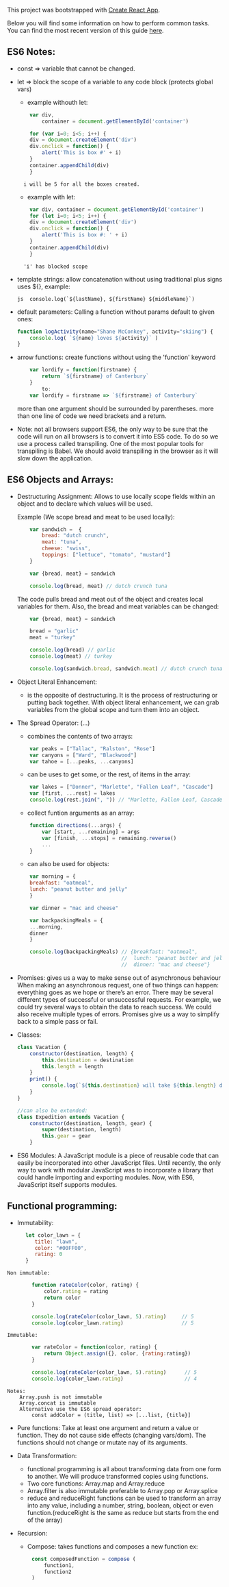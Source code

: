 This project was bootstrapped with [Create React App](https://github.com/facebookincubator/create-react-app).

Below you will find some information on how to perform common tasks.<br>
You can find the most recent version of this guide [here](https://github.com/facebookincubator/create-react-app/blob/master/packages/react-scripts/template/README.md).

## ES6 Notes:

- const => variable that cannot be changed.
- let   => block the scope of a variable to any code block (protects global vars)
    * example withouth let:
    ```js
        var div, 
            container = document.getElementById('container')

        for (var i=0; i<5; i++) {
        div = document.createElement('div')
        div.onclick = function() {
            alert('This is box #' + i)
        }
        container.appendChild(div)
        }
    ```
        i will be 5 for all the boxes created.

    * example with let:
    ```js
        var div, container = document.getElementById('container')
        for (let i=0; i<5; i++) {
        div = document.createElement('div')
        div.onclick = function() {
            alert('This is box #: ' + i)
        }
        container.appendChild(div)
        }
    ```
        'i' has blocked scope

- template strings:
    allow concatenation without using traditional plus signs
    uses ${}, example:
    
    ```js  console.log(`${lastName}, ${firstName} ${middleName}`)```

- default parameters:
    Calling a function without params default to given ones:
    ```js
    function logActivity(name="Shane McConkey", activity="skiing") {
        console.log( `${name} loves ${activity}` )
    }
    ```

- arrow functions:
    create functions without using the 'function' keyword
    ```js
        var lordify = function(firstname) {
            return `${firstname} of Canterbury`
        }
            to:
        var lordify = firstname => `${firstname} of Canterbury`
    ```
    more than one argument should be surrounded by parentheses.
    more than one line of code we need brackets and a return.

- Note: not all browsers support ES6, the only way to be sure that
        the code will run on all browsers is to convert it into 
        ES5 code. To do so we use a process called transpiling.
        One of the most popular tools for transpiling is Babel.
        We should avoid transpiling in the browser as it will slow
        down the application.

## ES6 Objects and Arrays:

- Destructuring Assignment: Allows to use locally scope fields
    within an object and to declare which values will be used.

    Example (We scope bread and meat to be used locally):
    ```js
        var sandwich =  {
            bread: "dutch crunch",
            meat: "tuna",
            cheese: "swiss",
            toppings: ["lettuce", "tomato", "mustard"]
        }

        var {bread, meat} = sandwich

        console.log(bread, meat) // dutch crunch tuna
    ```

    The code pulls bread and meat out of the object and 
    creates local variables for them. Also, the bread and
    meat variables can be changed:
    ```js
        var {bread, meat} = sandwich

        bread = "garlic"
        meat = "turkey"

        console.log(bread) // garlic
        console.log(meat) // turkey

        console.log(sandwich.bread, sandwich.meat) // dutch crunch tuna
    ```

- Object Literal Enhancement: 
    - is the opposite of destructuring. It is the process
      of restructuring or putting back together. With 
      object literal enhancement, we can grab variables
      from the global scope and turn them into an object.

- The Spread Operator: (...)
    - combines the contents of two arrays:
    ```js
        var peaks = ["Tallac", "Ralston", "Rose"]
        var canyons = ["Ward", "Blackwood"]
        var tahoe = [...peaks, ...canyons]
    ```
    - can be uses to get some, or the rest, of items in the array:
    ```js
        var lakes = ["Donner", "Marlette", "Fallen Leaf", "Cascade"]
        var [first, ...rest] = lakes
        console.log(rest.join(", ")) // "Marlette, Fallen Leaf, Cascade"
    ```
    - collect funtion arguments as an array:
    ```js
        function directions(...args) {
            var [start, ...remaining] = args
            var [finish, ...stops] = remaining.reverse()
            ...
        }
    ```
    - can also be used for objects:
    ```js
        var morning = {
        breakfast: "oatmeal",
        lunch: "peanut butter and jelly"
        }

        var dinner = "mac and cheese"

        var backpackingMeals = {
        ...morning,
        dinner
        }

        console.log(backpackingMeals) // {breakfast: "oatmeal",
                                      //  lunch: "peanut butter and jelly",
                                      //  dinner: "mac and cheese"}        
    ```
- Promises:
    gives us a way to make sense out of asynchronous behaviour
    When making an asynchronous request, one of two things 
        can happen: everything goes as we hope or there’s an error.
    There may be several different types of successful 
        or unsuccessful requests. For example, we could try several
        ways to obtain the data to reach success. We could also
        receive multiple types of errors. 
    Promises give us a way to simplify back to a 
        simple pass or fail.             

- Classes:
    ```js
    class Vacation {
        constructor(destination, length) {
            this.destination = destination
            this.length = length
        }    
        print() {
            console.log(`${this.destination} will take ${this.length} days.`)  
        }
    }         

    //can also be extended:
    class Expedition extends Vacation {   
        constructor(destination, length, gear) {
            super(destination, length)
            this.gear = gear
        }     
    ```

 - ES6 Modules:
    A JavaScript module is a piece of reusable code that 
    can easily be incorporated into other JavaScript files.
    Until recently, the only way to work with modular 
    JavaScript was to incorporate a library that could
    handle importing and exporting modules. Now, 
    with ES6, JavaScript itself supports modules.                      

## Functional programming:
   - Immutability:
```js
      let color_lawn = {
         title: "lawn",
         color: "#00FF00",
         rating: 0
      }
```

    Non immutable:
```js
        function rateColor(color, rating) {
            color.rating = rating
            return color
        } 

        console.log(rateColor(color_lawn, 5).rating)     // 5
        console.log(color_lawn.rating)                   // 5
```

    Immutable:
```js
        var rateColor = function(color, rating) {
            return Object.assign({}, color, {rating:rating})
        } 

        console.log(rateColor(color_lawn, 5).rating)      // 5
        console.log(color_lawn.rating)                    // 4
```

    Notes:
        Array.push is not immutable
        Array.concat is immutable
        Alternative use the ES6 spread operator:
            const addColor = (title, list) => [...list, {title}]

   - Pure functions:
      Take at least one argument and return a value or function.
      They do not cause side effects (changing vars/dom).
      The functions should not change or mutate nay of its arguments.

   - Data Transformation:
      * functional programming is all about transforming data from one
    form to another. We will produce transformed copies using
    functions.
       * Two core functions: Array.map and Array.reduce
       * Array.filter is also immutable preferable to Array.pop or Array.splice
       * reduce and reduceRight functions can be used to transform an array into any value, including a number, string, boolean, object or even function.(reduceRight is the same as reduce but starts from the end of the array)

   - Recursion:
      * Compose: takes functions and composes a new function ex:
```js
        const composedFunction = compose (
            function1, 
            function2
        )
```